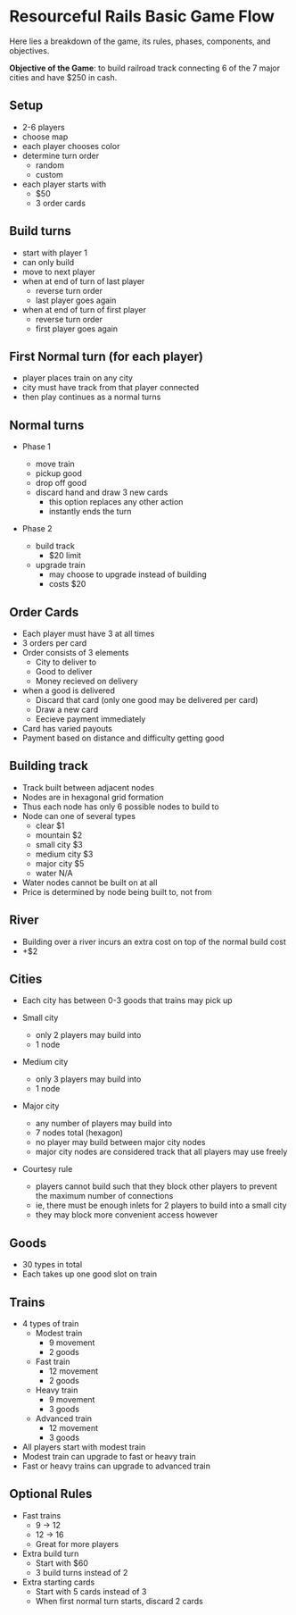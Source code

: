 # Resourceful Rails Basic Game Flow

Here lies a breakdown of the game, its rules, phases, components, and objectives.

**Objective of the Game**: to build railroad track connecting 6 of the 7 major cities and have $250 in cash.

## Setup

- 2-6 players
- choose map
- each player chooses color
- determine turn order
  - random
  - custom
- each player starts with
  - $50
  - 3 order cards

## Build turns

- start with player 1
- can only build
- move to next player
- when at end of turn of last player
  - reverse turn order
  - last player goes again
- when at end of turn of first player
  - reverse turn order
  - first player goes again

## First Normal turn (for each player)

- player places train on any city
- city must have track from that player connected
- then play continues as a normal turns

## Normal turns

- Phase 1
  - move train
  - pickup good
  - drop off good
  - discard hand and draw 3 new cards
    - this option replaces any other action
    - instantly ends the turn

- Phase 2
  - build track
    - $20 limit
  - upgrade train
    - may choose to upgrade instead of building
    - costs $20

## Order Cards

- Each player must have 3 at all times
- 3 orders per card
- Order consists of 3 elements
  - City to deliver to
  - Good to deliver
  - Money recieved on delivery
- when a good is delivered
  - Discard that card (only one good may be delivered per card)
  - Draw a new card
  - Eecieve payment immediately
- Card has varied payouts
- Payment based on distance and difficulty getting good

## Building track

- Track built between adjacent nodes
- Nodes are in hexagonal grid formation
- Thus each node has only 6 possible nodes to build to
- Node can one of several types
  - clear         $1
  - mountain      $2
  - small city    $3
  - medium city   $3
  - major city    $5
  - water         N/A
- Water nodes cannot be built on at all
- Price is determined by node being built to, not from

## River

- Building over a river incurs an extra cost on top of the normal build cost
- +$2

## Cities

- Each city has between 0-3 goods that trains may pick up
- Small city
  - only 2 players may build into
  - 1 node
- Medium city
  - only 3 players may build into
  - 1 node
- Major city
  - any number of players may build into
  - 7 nodes total (hexagon)
  - no player may build between major city nodes
  - major city nodes are considered track that all players may use freely

- Courtesy rule
  - players cannot build such that they block other players to prevent the maximum number of connections
  - ie, there must be enough inlets for 2 players to build into a small city
  - they may block more convenient access however

## Goods

- 30 types in total
- Each takes up one good slot on train

## Trains

- 4 types of train
  - Modest train
    - 9 movement
    - 2 goods
  - Fast train
    - 12 movement
    - 2 goods
  - Heavy train
    - 9 movement
    - 3 goods
  - Advanced train
    - 12 movement
    - 3 goods
- All players start with modest train
- Modest train can upgrade to fast or heavy train
- Fast or heavy trains can upgrade to advanced train

## Optional Rules

- Fast trains
  - 9 -> 12
  - 12 -> 16
  - Great for more players
- Extra build turn
  - Start with $60
  - 3 build turns instead of 2
- Extra starting cards
  - Start with 5 cards instead of 3
  - When first normal turn starts, discard 2 cards
